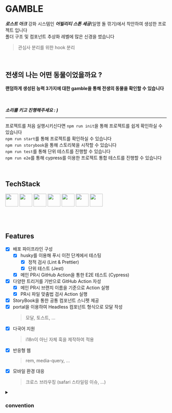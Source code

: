 # GAMBLE

**_로스트 아크_** 강화 시스템인 **_어빌리티 스톤 세공_**(일명 돌 깎기)에서 착안하여 생성한 프로젝트 입니다<br>
폴더 구조 및 컴포넌트 추상화 레벨에 많은 신경을 썼습니다

> 관심사 분리를 위한 hook 분리

<br>

<h2>전생의 나는 어떤 동물이었을까요 ?</h2>
<strong>랜덤하게 생성된 능력 3가지에 대한 gamble을 통해 전생의 동물을 확인할 수 있습니다</strong>
<br><br><br>

**_소리를 키고 진행해주세요 : )_**

<hr>

프로젝트를 처음 실행시키신다면 `npm run init`을 통해 프로젝트를 쉽게 확인하실 수 있습니다<br>
`npm run start`를 통해 프로젝트를 확인하실 수 있습니다<br>
`npm run storybook`을 통해 스토리북을 시작할 수 있습니다<br>
`npm run test`를 통해 단위 테스트를 진행할 수 있습니다<br>
`npm run e2e`를 통해 cypress를 이용한 프로젝트 통합 테스트를 진행할 수 있습니다

<br>

## TechStack

<div>
  <img src="https://user-images.githubusercontent.com/82315118/209645740-10b5a4b9-adae-4b31-99f4-d0044815874f.png" width="40" height="40" />
  <img src="https://user-images.githubusercontent.com/82315118/209647084-c525618b-9083-42bb-87a0-a68bcd06481d.png" width="40" height="40" />
  <img src="https://user-images.githubusercontent.com/82315118/209645824-053823d7-d2c9-4826-8c57-c11f9ccab1d9.png" width="40" height="40" />
  <img src="https://user-images.githubusercontent.com/82315118/212472213-cdef876a-2a1c-45a0-bbf6-0711a41b7f9d.jpg" width="40" height="40" />
  <img src="https://user-images.githubusercontent.com/82315118/209647244-6a64e70c-e2f9-4a4e-a291-cbb781627519.png" width="40" height="40" />
  <img src="https://user-images.githubusercontent.com/82315118/209647209-f2931ed3-b736-4cb1-b525-65347e2b6e14.png" width="40" height="40" />
  <img src="https://user-images.githubusercontent.com/82315118/209647166-a36b57b5-61dc-4e08-8406-b8764eb9d940.png" width="40" height="40" />
</div>

<br><br>

## Features

- [x] 배포 파이프라인 구성
  - [x] husky를 이용해 푸시 이전 단계에서 테스팅
    - [x] 정적 검사 (Lint & Prettier)
    - [x] 단위 테스트 (Jest)
  - [x] 메인 PR시 GitHub Action을 통한 E2E 테스트 (Cypress)
- [x] 다양한 트리거를 기반으로 GitHub Action 자성
  - [x] 메인 PR시 브랜치 이름을 기준으로 Action 실행
  - [x] PR시 파일 맞춤법 검사 Action 실행
- [x] StoryBook을 통한 공통 컴포넌트 스니펫 제공
- [x] portal을 이용하여 Headless 컴포넌트 형식으로 모달 작성
  > 모달, 토스트, ...
- [x] 다국어 지원
  > i18n이 아닌 자체 훅을 제작하여 적용
- [x] 반응형 웹
  > rem, media-query, ...
- [x] 모바일 환경 대응
  > 크로스 브라우징 (safari 스타일링 이슈, ...)
  <!-- - [x] 웹 접근성 및 성능 최적화
  <img width="400" src="https://user-images.githubusercontent.com/82315118/221235286-625cf4ce-9c12-4850-be70-a381afb644d0.png" /> -->

<details>
  <summary>
    <h3>convention</h3>
  </summary>
    <h3>commit message</h3>
      
          Gitmoji를 사용하였습니다

          📦️ 패키지 설정
          ✨ 신규 기능
          ✅ 테스트 코드
          ♻️ 리팩터링
          📝 문서 작성
          🎨 스타일링
          🐛 오류 수정
          ⚡️ 최적화

<hr>

<h3>
  branch
</h3>

```
  label / author / main
```

ex) `feat` / `wj` / `set-up-project`

<hr>

<h3>
  interface & model
</h3>

```
`~Schema` : API response 모델

`~Props` : 컴포넌트 인터페이스

`~Type` : client-side 데이터 모델

상수: UPPER_CASE
컴포넌트, 타입: PascalCase
ETC: camelCase
```

</details>

